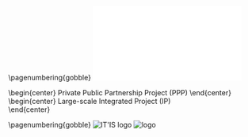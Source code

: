 \pagenumbering{gobble}
![cover image](itis_header.pdf)

\begin{center}
Private Public Partnership Project (PPP)
\end{center}
\begin{center}
Large-scale Integrated Project (IP)  
\end{center}




\pagenumbering{gobble}
![IT'IS logo](https://avatars2.githubusercontent.com/u/32800832?s=200&v=4)
![logo](https://www.itis.ethz.ch/themes/speag/images/logo.png)


# <title>
